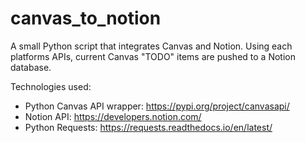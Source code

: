 # canvas_to_notion
A small Python script that integrates Canvas and Notion. Using each platforms APIs, current Canvas "TODO" items are pushed to a Notion database. 

Technologies used:
- Python Canvas API wrapper: https://pypi.org/project/canvasapi/
- Notion API: https://developers.notion.com/
- Python Requests: https://requests.readthedocs.io/en/latest/ 
